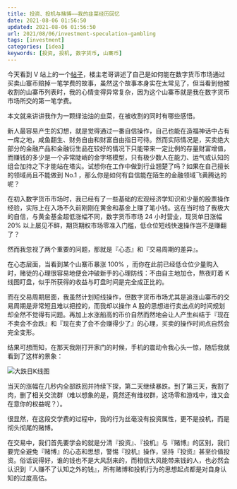 ```yaml
---
title: 投资、投机与赌博——我的韭菜经历回忆
date: 2021-08-06 01:56:50
updated: 2021-08-06 01:56:50
url: 2021/08/06/investment-speculation-gambling
tags: [investment]
categories: [idea]
keywords: [投资, 投机, 数字货币, 山寨币]
---
```

今天看到 V 站上的一个[帖子](https://www.v2ex.com/t/793666)，楼主老哥讲述了自己是如何能在数字货币市场通过买卖山寨币赔掉一笔学费的故事，虽然这个故事本身实在太常见了，但当看到他被收割的山寨币列表时，我的心情变得异常复杂，因为这个山寨币就是我在数字货币市场所交的第一笔学费。

本文就来讲讲我作为一颗绿油油的韭菜，在被收割的同时有哪些感悟。<!--more-->

新人最容易产生的幻想，就是觉得通过一番自信操作，自己也能在造福神话中占有一席之地，咸鱼翻生、财务自由和财富自由指日可待。然而实际情况是，买卖绝大部分的金融产品和金融衍生品在较好的情况下只能带来一定比例的存量财富增值，而赚钱的多少是一个非常陡峭的金字塔模型，只有极少数人在能力、运气或认知的组合加持之下才能站在塔尖。试想你在工作中做到行业翘楚了吗？如果在自己擅长的领域尚且不能做到 No.1 ，那么你是如何有自信能在陌生的金融领域飞黄腾达的呢？

在初入数字货币市场时，我已经有了一些基础的宏观经济学知识和少量的股票操作经验，实际上在入场不久前刚刚在黄金和基金上赚了笔小钱。这在当时给了我极大的自信，与黄金基金超低涨幅不同，数字货币市场 24 小时营业，现货单日涨幅 20% 以上屡见不鲜，期货期权市场零准入门槛，低仓位短线快速操作岂不是赚翻了？

然而我忽视了两个重要的问题，那就是『心态』和『交易周期的差异』。

在心态层面，当看到某个山寨币暴涨 100% ，而你在此前已经低仓位少量购入时，赌徒的心理很容易地便会冲破新手的心理防线：不由自主地加仓，熬夜盯着 K 线图盯盘，似乎所获得的收益与盯盘时间是完全成正比的。

而在交易周期层面，我虽然计划短线操作，但数字货币市场尤其是追涨山寨币的交易周期是非常短且难以把控的，而我却以操作 A 股的思想进行卖出点的时间规划却全然不觉得有问题。再加上水涨船高的币价自然而然地会让人产生纠结于『现在不卖会不会跌』和『现在卖了会不会赚得少了』的心理，买卖的操作时间点自然会完全变形。

结果可想而知，在那天我刚打开家门的时候，手机的震动令我心头一惊，随后我就看到了这样的景象：

![大跌日K线图](https://gmiimg.com/89a1d4631645c8af69034cc37927e0c4.jpg)

当天的涨幅在几秒内全部跌回并持续下探，第二天继续暴跌。到了第三天，我割了肉，删了相关交流群（难以想象的是，竟然还有维权群，这场零和游戏中，谁又会在意你的权益呢？）。

很显然，在这段交学费的过程中，我的行为丝毫没有投资属性，更不是投机，而是彻头彻尾的赌博。

在交易中，我们首先要学会的就是分清『投资』、『投机』与『赌博』的区别，我们要完全避免『赌博』的心态和思想，警惕『投机』操作，坚持『投资』甚至价值投资。俗话说得好，谁的钱也不是大风刮来的，而相信大风能带来钱的人，也必然会认识到『人赚不了认知之外的钱』，所有赌博和投机行为的思想起点都是对自身认知的过度高估。